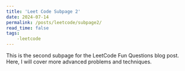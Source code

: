 ```yaml
---
title: 'Leet Code Subpage 2'
date: 2024-07-14
permalink: /posts/leetcode/subpage2/
read_time: false
tags:
    -leetcode
---
```


This is the second subpage for the LeetCode Fun Questions blog post. Here, I will cover more advanced problems and techniques.